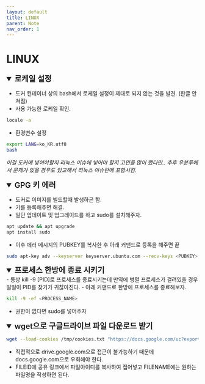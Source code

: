 ```yaml
---
layout: default
title: LINUX
parent: Note
nav_order: 1
---
```


# LINUX

<details open>
<summary style="font-size: 20px; font-weight: 600;">로케일 설정</summary>

<div markdown="1">

- 도커 컨테이너 상의 bash에서 로케일 설정이 제대로 되지 않는 것을 발견. (한글 안쳐짐)
- 사용 가능한 로케일 확인.

```bash
locale -a
```

- 환경변수 설정

```bash
export LANG=ko_KR.utf8
bash
```

_이걸 도커에 넣어야할지 리눅스 이슈에 넣어야 할지 고민을 많이 했다만.. 추후 우분투에서 문제가 있을 경우도 있고해서 리눅스 이슈란에 포함시킴._

</div>
</details>

<details open>
<summary style="font-size: 20px; font-weight: 600;">GPG 키 에러</summary>
<div markdown="1">

- 도커로 이미지를 빌드할때 발생하곤 함.
- 키를 등록해주면 해결.
- 일단 업데이트 및 업그레이드를 하고 sudo를 설치해주자.

```bash
apt update && apt upgrade
apt install sudo
```

- 이후 에러 메시지의 PUBKEY를 복사한 후 아래 커맨드로 등록을 해주면 끝

```bash
sudo apt-key adv --keyserver keyserver.ubuntu.com --recv-keys <PUBKEY>
```

</div>
</details>

<details open>
<summary style="font-size: 20px; font-weight: 600;">프로세스 한방에 종료 시키기</summary>
<div markdown="1">
- 통상 kill -9 [PID]로 프로세스를 종료시키는데 만약에 병렬 프로세스가 걸려있을 경우 일일이 PID를 찾기가 귀찮아진다.
- 아래 커맨드로 한방에 프로세스를 종료해보자.

```bash
kill -9 -ef <PROCESS_NAME>
```

- 권한이 없다면 sudo를 넣어주자
</div>
</details>

<details open>
<summary style="font-size: 20px; font-weight: 600;">wget으로 구글드라이브 파일 다운로드 받기</summary>
<div markdown="1">

```bash
wget --load-cookies /tmp/cookies.txt "https://docs.google.com/uc?export=download&confirm=$(wget --quiet --save-cookies /tmp/cookies.txt --keep-session-cookies --no-check-certificate 'https://docs.google.com/uc?export=download&id={FILEID}' -O- | sed -rn 's/.*confirm=([0-9A-Za-z_]+).*/\1\n/p')&id={FILEID}" -O {FILENAME} && rm -rf /tmp/cookies.txt
```

- 직접적으로 drive.google.com으로 접근이 불가능하기 때문에 docs.google.com으로 우회해야 한다.
- FILEID에 공유 링크에서 파일아이디를 복사하여 집어넣고 FILENAME에는 원하는 파일명을 작성하면 된다.
</div>
</details>

